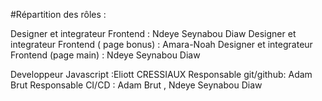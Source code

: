 #Répartition des rôles :

Designer et integrateur Frontend : Ndeye Seynabou Diaw
Designer et integrateur Frontend ( page bonus) : Amara-Noah
Designer et integrateur Frontend (page main) : Ndeye Seynabou Diaw

Developpeur Javascript :Eliott CRESSIAUX 
Responsable git/github: Adam Brut
Responsable CI/CD : Adam Brut , Ndeye Seynabou Diaw
